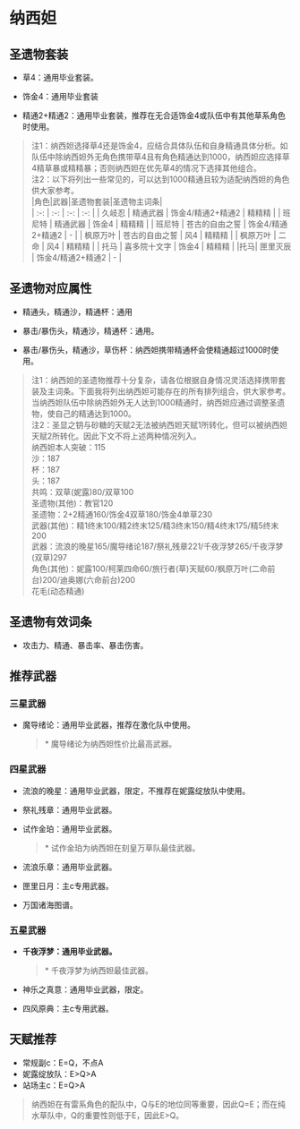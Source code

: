 # 纳西妲

## 圣遗物套装  

- 草4：通用毕业套装。  

- 饰金4：通用毕业套装  

- 精通2+精通2：通用毕业套装，推荐在无合适饰金4或队伍中有其他草系角色时使用。  

> 注1：纳西妲选择草4还是饰金4，应结合具体队伍和自身精通具体分析。如队伍中除纳西妲外无角色携带草4且有角色精通达到1000，纳西妲应选择草4精草暴或精精暴；否则纳西妲在优先草4的情况下选择其他组合。  
> 注2：以下将列出一些常见的，可以达到1000精通且较为适配纳西妲的角色供大家参考。  
> |角色|武器|圣遗物套装|圣遗物主词条|  
> |  :-:  |  :-:  |  :-:  |  :-:  |
> | 久岐忍 | 精通武器 | 饰金4/精通2+精通2 | 精精精 |
> | 班尼特 | 精通武器 | 饰金4 | 精精精 |
> | 班尼特 | 苍古的自由之誓 | 饰金4/精通2+精通2 | - |
> | 枫原万叶 | 苍古的自由之誓 | 风4 | 精精精 |
> | 枫原万叶 | 二命 | 风4 | 精精精 |
> | 托马 | 喜多院十文字 | 饰金4 | 精精精 |
> |托马| 匣里灭辰 | 饰金4/精通2+精通2 | - |

## 圣遗物对应属性  

- 精通头，精通沙，精通杯：通用  

- 暴击/暴伤头，精通沙，精通杯：通用。  

- 暴击/暴伤头，精通沙，草伤杯：纳西妲携带精通杯会使精通超过1000时使用。  

> 注1：纳西妲的圣遗物推荐十分复杂，请各位根据自身情况灵活选择携带套装及主词条。下面我将列出纳西妲可能存在的所有排列组合，供大家参考。  
> 当纳西妲队伍中除纳西妲外无人达到1000精通时，纳西妲应通过调整圣遗物，使自己的精通达到1000。  
> 注2：圣显之钥与砂糖的天赋2无法被纳西妲天赋1所转化，但可以被纳西妲天赋2所转化。因此下文不将上述两种情况列入。  
> 纳西妲本人突破：115  
> 沙：187  
> 杯：187  
> 头：187  
> 共鸣：双草(妮露)80/双草100  
> 圣遗物(其他)：教官120  
> 圣遗物：2+2精通160/饰金4双草180/饰金4单草230  
> 武器(其他)：精1终末100/精2终末125/精3终末150/精4终末175/精5终末200  
> 武器：流浪的晚星165/魔导绪论187/祭礼残章221/千夜浮梦265/千夜浮梦(双草)297  
> 角色(其他)：妮露100/柯莱四命60/旅行者(草)天赋60/枫原万叶(二命前台)200/迪奥娜(六命前台)200  
> 花毛(动态精通)  

## 圣遗物有效词条  

- 攻击力、精通、暴击率、暴击伤害。  

## 推荐武器  

### 三星武器  

- 魔导绪论：通用毕业武器，推荐在激化队中使用。  

  > \* 魔导绪论为纳西妲性价比最高武器。  

### 四星武器  

- 流浪的晚星：通用毕业武器，限定，不推荐在妮露绽放队中使用。  

- 祭礼残章：通用毕业武器。  

- 试作金珀：通用毕业武器。  

  > \* 试作金珀为纳西妲在刻皇万草队最佳武器。  

- 流浪乐章：通用毕业武器。  

- 匣里日月：主c专用武器。  

- 万国诸海图谱。  

### 五星武器  

- **千夜浮梦：通用毕业武器。**

  > \* 千夜浮梦为纳西妲最佳武器。  

- 神乐之真意：通用毕业武器，限定。  

- 四风原典：主c专用武器。

## 天赋推荐  

- 常规副c：E=Q，不点A  
- 妮露绽放队：E>Q>A  
- 站场主c：E=Q>A  

> 纳西妲在有雷系角色的配队中，Q与E的地位同等重要，因此Q=E；而在纯水草队中，Q的重要性则低于E，因此E>Q。  
